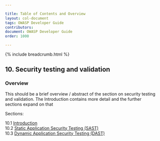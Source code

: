 ```yaml
---

title: Table of Contents and Overview
layout: col-document
tags: OWASP Developer Guide
contributors:
document: OWASP Developer Guide
order: 1000

---
```


{% include breadcrumb.html %}

## 10. Security testing and validation

### Overview

This should be a brief overview / abstract of the section on security testing and validation.
The Introduction contains more detail and the further sections expand on that

Sections:

10.1 [Introduction](01-security-testing-validation.md)  
10.2 [Static Application Security Testing (SAST)](02-sast.md)  
10.3 [Dynamic Application Security Testing (DAST)](03-dast.md)  
